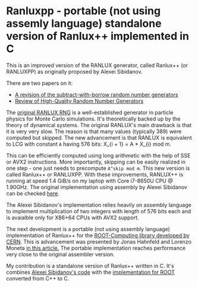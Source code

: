 # Ranluxpp - portable (not using assemly language) standalone version of Ranlux++ implemented in C

This is an improved version of the RANLUX generator, called Ranlux++ (or RANLUXPP) as originally proposed by Alexei Sibidanov.

There are two papers on it:
* [A revision of the subtract-with-borrow random number generators](https://arxiv.org/pdf/1705.03123.pdf)
* [Review of High-Quality Random Number Generators](https://arxiv.org/pdf/1903.01247.pdf)

The [original RANLUX RNG](https://www.math.utah.edu/software/gsl/gsl-ref_252.html) is a well-established generator in particle physics for Monte Carlo simulations. It's theoretically backed up by the theory of dynamical systems. The original RANLUX's main drawback is that it is very very slow. The reason is that many values (typically 389) were computed but skipped. The new advancement is that RANLUX is equivalent to LCG with constant `A` having 576 bits: X_{i + 1} = A * X_{i} mod m. 

This can be efficiently computed using long arithmetic with the help of SSE or AVX2 instructions. More importantly, skipping can be easily realized in one step - one just needs to precompute `A^skip mod m`. This new version is called Ranlux++ or RANLUXPP. With these improvements, RANLUX++ is running at speed 1.4 GiB/s on my laptop with Core i7-8650U CPU @ 1.90GHz. The original implementation using assembly by Alexei Sibidanov can be checked [here](https://github.com/sibidanov/ranluxpp).

The Alexei Sibidanov's implementation relies heavily on assembly language to implement multiplication of two integers with length of 576 bits each and is avaialble only for X86+64 CPUs with AVX2 support. 

The next development is a portable (not using assembly language) implementation of Ranlux++ for the [ROOT-Computing library developed by CERN](https://en.wikipedia.org/wiki/ROOT). This is advancement was presented by Jonas Hahnfeld and Lorenzo Moneta [in this article.](https://arxiv.org/abs/2106.02504)  The portable implementation reaches performance very close to the original assembler version.

My contribution is a standalone version of Ranlux++ written in C. It's combines [Alexei Sibidanov's code](https://github.com/sibidanov/ranluxpp) with the [implementation for ROOT](https://github.com/root-project/root/tree/master/math/mathcore/src/ranluxpp) converted from C++ to C.
